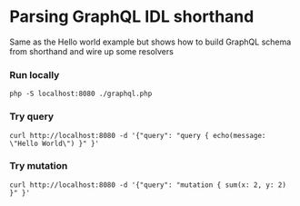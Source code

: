 # Parsing GraphQL IDL shorthand

Same as the Hello world example but shows how to build GraphQL schema from shorthand 
and wire up some resolvers

### Run locally
```
php -S localhost:8080 ./graphql.php
```

### Try query
```
curl http://localhost:8080 -d '{"query": "query { echo(message: \"Hello World\") }" }'
```

### Try mutation
```
curl http://localhost:8080 -d '{"query": "mutation { sum(x: 2, y: 2) }" }'
```
